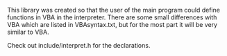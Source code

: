 This library was created so that the user of the main program could define
functions in VBA in the interpreter. There are some small differences with
VBA which are listed in VBAsyntax.txt, but for the most part it will be
very similar to VBA.

Check out include/interpret.h for the declarations.
